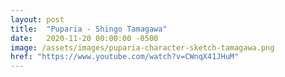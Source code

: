 ```yaml
---
layout: post
title:  "Puparia - Shingo Tamagawa"
date:   2020-11-20 00:00:00 -0500
image: /assets/images/puparia-character-sketch-tamagawa.png
href: "https://www.youtube.com/watch?v=CWnqX41JHuM"
---
```

